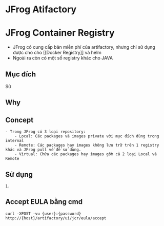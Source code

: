 # JFrog Atifactory

# JFrog Container Registry
- JFrog có cung cấp bản miễn phí của artifactory, nhưng chỉ sử dụng được cho cho [[Docker Registry]] và helm
- Ngoài ra còn có một số registry khác cho JAVA

## Mục đích
Sử

## Why


## Concept
	- Trong JFrog có 3 loại repository:
		- Local: Các packages và images private với mục đích dùng trong internal
		- Remote: Các packages hay images không lưu trữ trên 1 registry khác và JFrog pull về để sử dụng.
		- Virtual: Chứa các packages hay images gồm cả 2 loại Local và Remote

## Sử dụng
	1. 

## Accept EULA bằng cmd

```
curl -XPOST -vu {user}:{password} http://{host}/artifactory/ui/jcr/eula/accept
```
